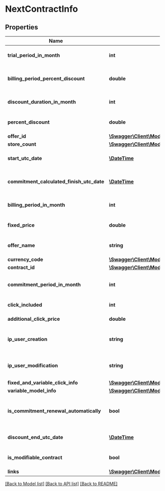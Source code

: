 # NextContractInfo

## Properties
Name | Type | Description | Notes
------------ | ------------- | ------------- | -------------
**trial_period_in_month** | **int** | The trial period in month | [optional] 
**billing_period_percent_discount** | **double** | The percent discount related to the billing period | [optional] 
**discount_duration_in_month** | **int** | The discount duration in month | [optional] 
**percent_discount** | **double** | The percent of the discount | [optional] 
**offer_id** | [**\Swagger\Client\Model\OfferId**](OfferId.md) |  | [optional] 
**store_count** | [**\Swagger\Client\Model\StoreCount**](StoreCount.md) |  | [optional] 
**start_utc_date** | [**\DateTime**](\DateTime.md) | The start date of your contract | [optional] 
**commitment_calculated_finish_utc_date** | [**\DateTime**](\DateTime.md) | The calculated end date of commitment | [optional] 
**billing_period_in_month** | **int** | The billing period in month | [optional] 
**fixed_price** | **double** | The fixed price of your contract | [optional] 
**offer_name** | **string** | The offer name based on /offers | [optional] 
**currency_code** | [**\Swagger\Client\Model\BeezUPCommonCurrencyCode**](BeezUPCommonCurrencyCode.md) |  | [optional] 
**contract_id** | [**\Swagger\Client\Model\ContractId**](ContractId.md) |  | [optional] 
**commitment_period_in_month** | **int** | The commitment period in month | [optional] 
**click_included** | **int** | The click included | [optional] 
**additional_click_price** | **double** | Additional click price | [optional] 
**ip_user_creation** | **string** | The IP of the user who creates the contract | [optional] 
**ip_user_modification** | **string** | The IP of the user who modified the contract | [optional] 
**fixed_and_variable_click_info** | [**\Swagger\Client\Model\FixedAndVariableClickModelInfo**](FixedAndVariableClickModelInfo.md) |  | [optional] 
**variable_model_info** | [**\Swagger\Client\Model\VariableModelInfo**](VariableModelInfo.md) |  | [optional] 
**is_commitment_renewal_automatically** | **bool** | Is commitment is automatically renewed | [optional] 
**discount_end_utc_date** | [**\DateTime**](\DateTime.md) | The end of your discount | [optional] 
**is_modifiable_contract** | **bool** | Is the contract is modifiable ? | [optional] 
**links** | [**\Swagger\Client\Model\NextContractInfoLinks**](NextContractInfoLinks.md) |  | 

[[Back to Model list]](../README.md#documentation-for-models) [[Back to API list]](../README.md#documentation-for-api-endpoints) [[Back to README]](../README.md)


